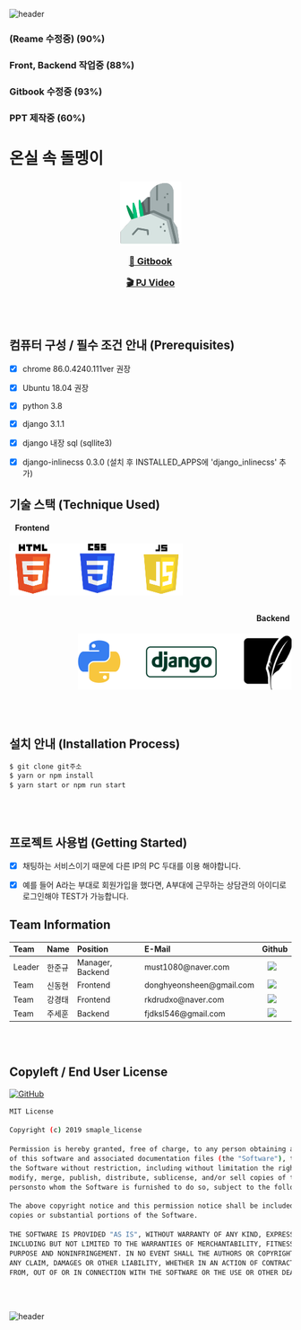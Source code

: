![header](https://capsule-render.vercel.app/api?type=wave&color=auto&height=150&section=header&text=&fontSize=90&fontAlignY=30&)

### (Reame 수정중) (90%)
### Front, Backend 작업중 (88%)
### Gitbook 수정중 (93%)
### PPT 제작중 (60%)

# 온실 속 돌멩이 

<h3><p align="center"><img src="./image_for_read-me/stone.png"><p align="center"><a href="https://stones-in-greenhouse.gitbook.io/army-web-service/">📘 Gitbook</a></p>
 <p align="center"><a href="www.youtube.com">🎬 PJ Video</a></p></p></h3>


<br></br>

 ## 컴퓨터 구성 / 필수 조건 안내 (Prerequisites)
- [x] chrome 86.0.4240.111ver 권장
- [x] Ubuntu 18.04 권장
- [x] python 3.8
- [x] django 3.1.1
- [x] django 내장 sql (sqllite3)
- [x] django-inlinecss 0.3.0 (설치 후 INSTALLED_APPS에 'django_inlinecss' 추가)


## 기술 스택 (Technique Used)

<h4><p align="left">&nbsp&nbsp&nbspFrontend</p></h4>

<p align="left"> <img src="./image_for_read-me/htmljsscss.png"> </p> 
<h2></h2>
<h4><p align="right">Backend&nbsp</p></h4>

<p align="right">&nbsp&nbsp&nbsp<img src="./image_for_read-me/backend_png.png"> </p>
<br></br>

## 설치 안내 (Installation Process)
```bash
$ git clone git주소
$ yarn or npm install
$ yarn start or npm run start
```
<br></br>
## 프로젝트 사용법 (Getting Started)


- [x] 채팅하는 서비스이기 때문에 다른 IP의 PC 두대를 이용 해야합니다.
- [x] 예를 들어 A라는 부대로 회원가입을 했다면, A부대에 근무하는 상담관의 아이디로 로그인해야 TEST가 가능합니다.


## Team Information


<!--  아래는 Team INFORMATION 표-->
 
 <table>
<thead>
<tr>
<th style="text-align:left">Team</th>
<th style="text-align:left">Name</th>
<th style="text-align:left">Position</th>
<th style="text-align:left">E-Mail</th>
<th style="text-align:left">Github</th>
</tr>
</thead>
<tbody>
<tr>
<td style="text-align:left">Leader</td>
<td style="text-align:left">한준규</td>
<td style="text-align:left">Manager, Backend</td>
<td style="text-align:left">must1080@naver.com</td>
<td style="text-align:left"><a href="https://github.com/doongu">
<img src="http://img.shields.io/badge/doongu-655ced?style=flat&logo=github" style="height : auto; margin-left : 10px; margin-right : 10px;"/>
</a></td>
</tr>
<tr>
<td style="text-align:left">Team</td>
<td style="text-align:left">신동현</td>
<td style="text-align:left">Frontend</td>
<td style="text-align:left">donghyeonsheen@gmail.com</td>
<td style="text-align:left"><a href="https://github.com/donghyeounsheen">
<img src="http://img.shields.io/badge/donghyeounsheen-655ced?style=flat&logo=github&color=informational" style="height : auto; margin-left : 10px; margin-right : 10px;"/>
</a></td>
</tr>
<tr>
<td style="text-align:left">Team</td>
<td style="text-align:left">강경태</td>
<td style="text-align:left">Frontend</td>
<td style="text-align:left">rkdrudxo@naver.com</td>
<td style="text-align:left"><a href="https://github.com/Heuttun">
<img src="http://img.shields.io/badge/Heuttun-655ced?style=flat&logo=github&color=critical" style="height : auto; margin-left : 10px; margin-right : 10px;"/>
</a></td>
</tr>
<tr>
<td style="text-align:left">Team</td>
<td style="text-align:left">주세훈</td>
<td style="text-align:left">Backend</td>
<td style="text-align:left">fjdksl546@gmail.com</td>
<td style="text-align:left"><a href="https://github.com/fjdksl546">
<img src="http://img.shields.io/badge/fjdksl546-655ced?style=flat&logo=github&color=important" style="height : auto; margin-left : 10px; margin-right : 10px;"/>
</a></td>
</tr>
</tbody>
</table>





<br></br>

<h2>Copyleft / End User License</h2>

<a href="https://github.com/osamhack2020/Web_Chat-consulation_Stones-in-greenhouse/blob/master/license.md"><img alt="GitHub" src="https://img.shields.io/github/license/osamhack2020/Web_Chat-consulation_Stones-in-greenhouse"></a>

```bash
MIT License

Copyright (c) 2019 smaple_license

Permission is hereby granted, free of charge, to any person obtaining a copy
of this software and associated documentation files (the "Software"), to deal in
the Software without restriction, including without limitation the rights to use, copy,
modify, merge, publish, distribute, sublicense, and/or sell copies of the Software, and to permit 
personsto whom the Software is furnished to do so, subject to the following conditions:

The above copyright notice and this permission notice shall be included in all 
copies or substantial portions of the Software.

THE SOFTWARE IS PROVIDED "AS IS", WITHOUT WARRANTY OF ANY KIND, EXPRESS OR IMPLIED,
INCLUDING BUT NOT LIMITED TO THE WARRANTIES OF MERCHANTABILITY, FITNESS FOR A PARTICULAR
PURPOSE AND NONINFRINGEMENT. IN NO EVENT SHALL THE AUTHORS OR COPYRIGHT HOLDERS BE LIABLE FOR
ANY CLAIM, DAMAGES OR OTHER LIABILITY, WHETHER IN AN ACTION OF CONTRACT, TORT OR OTHERWISE, ARISING
FROM, OUT OF OR IN CONNECTION WITH THE SOFTWARE OR THE USE OR OTHER DEALINGS IN THE SOFTWARE.
```
<br></br>

![header](https://capsule-render.vercel.app/api?type=wave&color=auto&height=150&section=footer&fontSize=90)




